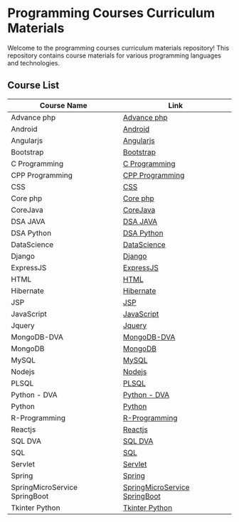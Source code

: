 
# Programming Courses Curriculum Materials

Welcome to the programming courses curriculum materials repository! This repository contains course materials for various programming languages and technologies.

## Course List

| Course Name           | Link                                                                                         |
|-----------------------|----------------------------------------------------------------------------------------------|
| Advance php           | [Advance php](https://github.com/G-Tec-Jain-Keerti-Education/Curriculum-materials-for-programming-courses/tree/main/Advance%20php)                     |
| Android               | [Android](https://github.com/G-Tec-Jain-Keerti-Education/Curriculum-materials-for-programming-courses/tree/main/Android)                             |
| Angularjs             | [Angularjs](https://github.com/G-Tec-Jain-Keerti-Education/Curriculum-materials-for-programming-courses/tree/main/Angularjs)                         |
| Bootstrap             | [Bootstrap](https://github.com/G-Tec-Jain-Keerti-Education/Curriculum-materials-for-programming-courses/tree/main/BootStrap)                         |
| C Programming        | [C Programming](https://github.com/G-Tec-Jain-Keerti-Education/Curriculum-materials-for-programming-courses/tree/main/C%20Programming)               |
| CPP Programming      | [CPP Programming](https://github.com/G-Tec-Jain-Keerti-Education/Curriculum-materials-for-programming-courses/tree/main/CPP%20Programming)           |
| CSS                   | [CSS](https://github.com/G-Tec-Jain-Keerti-Education/Curriculum-materials-for-programming-courses/tree/main/CSS)                                     |
| Core php              | [Core php](https://github.com/G-Tec-Jain-Keerti-Education/Curriculum-materials-for-programming-courses/tree/main/Core%20php)                           |
| CoreJava              | [CoreJava](https://github.com/G-Tec-Jain-Keerti-Education/Curriculum-materials-for-programming-courses/tree/main/CoreJava)                             |
| DSA JAVA              | [DSA JAVA](https://github.com/G-Tec-Jain-Keerti-Education/Curriculum-materials-for-programming-courses/tree/main/DSA%20JAVA)                             |
| DSA Python            | [DSA Python](https://github.com/G-Tec-Jain-Keerti-Education/Curriculum-materials-for-programming-courses/tree/main/DSA%20Python)                         |
| DataScience           | [DataScience](https://github.com/G-Tec-Jain-Keerti-Education/Curriculum-materials-for-programming-courses/tree/main/DataScience)                       |
| Django                | [Django](https://github.com/G-Tec-Jain-Keerti-Education/Curriculum-materials-for-programming-courses/tree/main/Django)                                 |
| ExpressJS             | [ExpressJS](https://github.com/G-Tec-Jain-Keerti-Education/Curriculum-materials-for-programming-courses/tree/main/ExpressJS)                           |
| HTML                  | [HTML](https://github.com/G-Tec-Jain-Keerti-Education/Curriculum-materials-for-programming-courses/tree/main/HTML)                                     |
| Hibernate             | [Hibernate](https://github.com/G-Tec-Jain-Keerti-Education/Curriculum-materials-for-programming-courses/tree/main/Hibernate)                           |
| JSP                   | [JSP](https://github.com/G-Tec-Jain-Keerti-Education/Curriculum-materials-for-programming-courses/tree/main/JSP)                                       |
| JavaScript            | [JavaScript](https://github.com/G-Tec-Jain-Keerti-Education/Curriculum-materials-for-programming-courses/tree/main/JavaScript)                         |
| Jquery                | [Jquery](https://github.com/G-Tec-Jain-Keerti-Education/Curriculum-materials-for-programming-courses/tree/main/Jquery)                                 |
| MongoDB-DVA           | [MongoDB-DVA](https://github.com/G-Tec-Jain-Keerti-Education/Curriculum-materials-for-programming-courses/tree/main/MongoDB-DVA)                       |
| MongoDB               | [MongoDB](https://github.com/G-Tec-Jain-Keerti-Education/Curriculum-materials-for-programming-courses/tree/main/MongoDB)                               |
| MySQL                 | [MySQL](https://github.com/G-Tec-Jain-Keerti-Education/Curriculum-materials-for-programming-courses/tree/main/MySQL)                                     |
| Nodejs                | [Nodejs](https://github.com/G-Tec-Jain-Keerti-Education/Curriculum-materials-for-programming-courses/tree/main/Nodejs)                                   |
| PLSQL                 | [PLSQL](https://github.com/G-Tec-Jain-Keerti-Education/Curriculum-materials-for-programming-courses/tree/main/PLSQL)                                     |
| Python - DVA          | [Python - DVA](https://github.com/G-Tec-Jain-Keerti-Education/Curriculum-materials-for-programming-courses/tree/main/Python%20-%20DVA)                   |
| Python                | [Python](https://github.com/G-Tec-Jain-Keerti-Education/Curriculum-materials-for-programming-courses/tree/main/Python)                                   |
| R-Programming         | [R-Programming](https://github.com/G-Tec-Jain-Keerti-Education/Curriculum-materials-for-programming-courses/tree/main/R-Programming)                     |
| Reactjs               | [Reactjs](https://github.com/G-Tec-Jain-Keerti-Education/Curriculum-materials-for-programming-courses/tree/main/Reactjs)                                 |
| SQL DVA               | [SQL DVA](https://github.com/G-Tec-Jain-Keerti-Education/Curriculum-materials-for-programming-courses/tree/main/SQL%20DVA)                               |
| SQL                   | [SQL](https://github.com/G-Tec-Jain-Keerti-Education/Curriculum-materials-for-programming-courses/tree/main/SQL)                                         |
| Servlet               | [Servlet](https://github.com/G-Tec-Jain-Keerti-Education/Curriculum-materials-for-programming-courses/tree/main/Servlet)                                 |
| Spring                | [Spring](https://github.com/G-Tec-Jain-Keerti-Education/Curriculum-materials-for-programming-courses/tree/main/Spring)                                   |
| SpringMicroService SpringBoot | [SpringMicroService SpringBoot](https://github.com/G-Tec-Jain-Keerti-Education/Curriculum-materials-for-programming-courses/tree/main/SpringMicroService%20SpringBoot) |
| Tkinter Python        | [Tkinter Python](https://github.com/G-Tec-Jain-Keerti-Education/Curriculum-materials-for-programming-courses/tree/main/Tkinter%20Python)                   |
